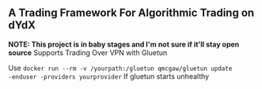 <h2>A Trading Framework For Algorithmic Trading on dYdX</h2>

<p>
<b>NOTE: This project is in baby stages and I'm not sure if it'll stay open source</b>
Supports Trading Over VPN with Gluetun

Use 
<code>docker run --rm -v /yourpath:/gluetun qmcgaw/gluetun update -enduser -providers yourprovider</code>
If gluetun starts unhealthy
</p>
